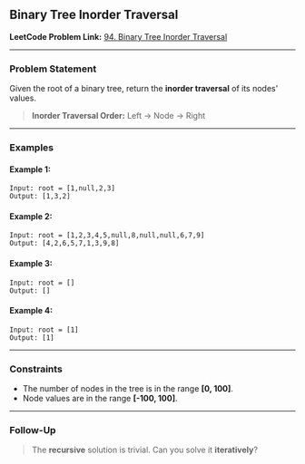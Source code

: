 
##  Binary Tree Inorder Traversal

**LeetCode Problem Link:**
 [94. Binary Tree Inorder Traversal](https://leetcode.com/problems/binary-tree-inorder-traversal/)

---

###  Problem Statement

Given the root of a binary tree, return the **inorder traversal** of its nodes' values.

> **Inorder Traversal Order:**
> Left → Node → Right

---

###  Examples

#### Example 1:

```
Input: root = [1,null,2,3]
Output: [1,3,2]
```

#### Example 2:

```
Input: root = [1,2,3,4,5,null,8,null,null,6,7,9]
Output: [4,2,6,5,7,1,3,9,8]
```

#### Example 3:

```
Input: root = []
Output: []
```

#### Example 4:

```
Input: root = [1]
Output: [1]
```

---

###  Constraints

* The number of nodes in the tree is in the range **\[0, 100]**.
* Node values are in the range **\[-100, 100]**.

---

###  Follow-Up

> The **recursive** solution is trivial. Can you solve it **iteratively**?

